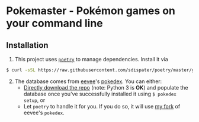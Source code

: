 # Pokemaster - Pokémon games on your command line

## Installation

1. This project uses [`poetry`](https://poetry.eustace.io) to manage dependencies. Install it via
```bash
$ curl -sSL https://raw.githubusercontent.com/sdispater/poetry/master/get-poetry.py | python
```
2. The database comes from [eevee](https://eev.ee)'s [pokedex](https://github.com/veekun/pokedex). You can either:
    - [Directly download the repo](https://github.com/veekun/pokedex/wiki/Getting-Data#1-get-the-code) (note: Python 3 is **OK**) and populate the database once you've successfully installed it using `$ pokedex setup`, or
    - Let `poetry` to handle it for you. If you do so, it will use [my fork](https://github.com/kipyin/pokedex) of eevee's `pokedex`.


